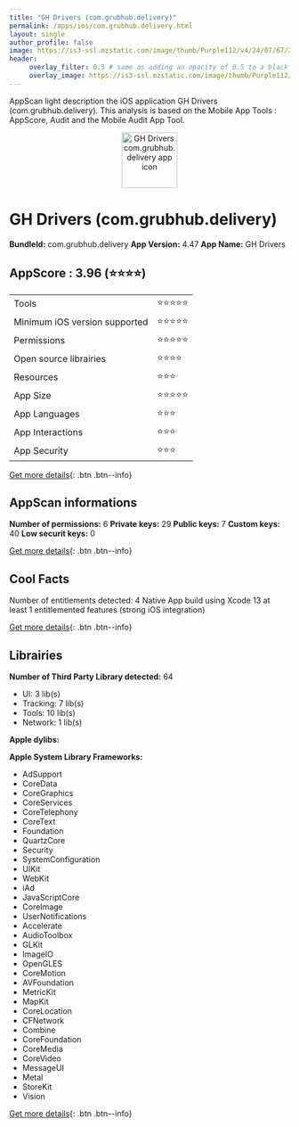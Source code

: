 ```yaml
---
title: "GH Drivers (com.grubhub.delivery)"
permalink: /apps/ios/com.grubhub.delivery.html
layout: single
author_profile: false
image: https://is3-ssl.mzstatic.com/image/thumb/Purple112/v4/24/07/67/240767f5-2014-3b85-8dc7-2954eb0caae0/AppIcon-0-1x_U007emarketing-0-5-0-sRGB-85-220.png/512x512bb.jpg
header: 
     overlay_filter: 0.5 # same as adding an opacity of 0.5 to a black background
     overlay_image: https://is3-ssl.mzstatic.com/image/thumb/Purple112/v4/24/07/67/240767f5-2014-3b85-8dc7-2954eb0caae0/AppIcon-0-1x_U007emarketing-0-5-0-sRGB-85-220.png/512x512bb.jpg
---
```

AppScan light description the iOS application GH Drivers (com.grubhub.delivery). This analysis is based on the Mobile App Tools : AppScore, Audit and the Mobile Audit App Tool.

  
  
<div style="text-align: center;"><img src="https://is3-ssl.mzstatic.com/image/thumb/Purple112/v4/24/07/67/240767f5-2014-3b85-8dc7-2954eb0caae0/AppIcon-0-1x_U007emarketing-0-5-0-sRGB-85-220.png/512x512bb.jpg" width="100" height="100" alt="GH Drivers com.grubhub.delivery app icon"></div>  
  
# GH Drivers (com.grubhub.delivery)

**BundleId:** com.grubhub.delivery
**App Version:** 4.47
**App Name:** GH Drivers


## AppScore : 3.96 (⭐️⭐️⭐️⭐️) 

<table>
<tr><td> Tools </td><td> ⭐️⭐️⭐️⭐️⭐️ </td></tr>
<tr><td> Minimum iOS version supported </td><td> ⭐️⭐️⭐️⭐️⭐️ </td></tr>
<tr><td> Permissions </td><td> ⭐️⭐️⭐️⭐️⭐️ </td></tr>
<tr><td> Open source librairies </td><td> ⭐️⭐️⭐️⭐️ </td></tr>
<tr><td> Resources </td><td> ⭐️⭐️⭐️ </td></tr>
<tr><td> App Size </td><td> ⭐️⭐️⭐️⭐️⭐️ </td></tr>
<tr><td> App Languages </td><td> ⭐️⭐️⭐️ </td></tr>
<tr><td> App Interactions </td><td> ⭐️⭐️⭐️ </td></tr>
<tr><td> App Security </td><td> ⭐️⭐️⭐️ </td></tr>
</table>

[Get more details](/pricing.html){: .btn .btn--info}  
  
## AppScan informations 

**Number of permissions:** 6
**Private keys:** 29
**Public keys:** 7
**Custom keys:** 40
**Low securit keys:** 0
  
[Get more details](/pricing.html){: .btn .btn--info}

## Cool Facts

Number of entitlements detected: 4
Native App
build using Xcode 13
at least 1 entitlemented features (strong iOS integration)
  
[Get more details](/pricing.html){: .btn .btn--info}

## Librairies 
**Number of Third Party Library detected:** 64
- UI: 3 lib(s)
- Tracking: 7 lib(s)
- Tools: 10 lib(s)
- Network: 1 lib(s)

**Apple dylibs:**


**Apple System Library Frameworks:**
- AdSupport
- CoreData
- CoreGraphics
- CoreServices
- CoreTelephony
- CoreText
- Foundation
- QuartzCore
- Security
- SystemConfiguration
- UIKit
- WebKit
- iAd
- JavaScriptCore
- CoreImage
- UserNotifications
- Accelerate
- AudioToolbox
- GLKit
- ImageIO
- OpenGLES
- CoreMotion
- AVFoundation
- MetricKit
- MapKit
- CoreLocation
- CFNetwork
- Combine
- CoreFoundation
- CoreMedia
- CoreVideo
- MessageUI
- Metal
- StoreKit
- Vision


  
[Get more details](/pricing.html){: .btn .btn--info}

